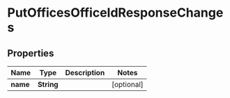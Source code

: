 # PutOfficesOfficeIdResponseChanges

## Properties
Name | Type | Description | Notes
------------ | ------------- | ------------- | -------------
**name** | **String** |  |  [optional]

